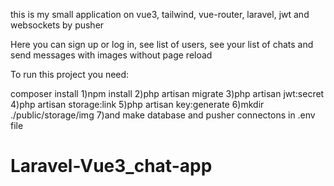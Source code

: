 this is my small application on vue3, tailwind, vue-router, laravel, jwt and websockets by pusher

Here you can sign up or log in, see list of users, see your list of chats and send messages with images without page reload

To run this project you need:

composer install
1)npm install
2)php artisan migrate
3)php artisan jwt:secret
4)php artisan storage:link
5)php artisan key:generate
6)mkdir ./public/storage/img
7)and make database and pusher connectons in .env file
# Laravel-Vue3_chat-app
